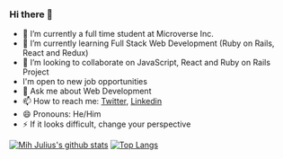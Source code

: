 ### Hi there 👋

- 🔭 I’m currently a full time student at Microverse Inc.
- 🌱 I’m currently learning Full Stack Web Development (Ruby on Rails, React and Redux)
- 👯 I’m looking to collaborate on JavaScript, React and Ruby on Rails Project
- I'm open to new job opportunities
- 💬 Ask me about Web Development
- 📫 How to reach me: [Twitter](https://twitter.com/@mihndim), [Linkedin](https://www.linkedin.com/in/mihndim/)
- 😄 Pronouns: He/Him
- ⚡ If it looks difficult, change your perspective

<!--
**Mihndim2020/Mihndim2020** is a ✨ _special_ ✨ repository because its `README.md` (this file) appears on your GitHub profile.

- 🤔 I’m looking for help with ...
-->

[![Mih Julius's github stats](https://github-readme-stats.vercel.app/api?username=Mihndim2020&show_icons=true&theme=radical)](https://github.com/Mihndim2020/github-readme-stats)  [![Top Langs](https://github-readme-stats.vercel.app/api/top-langs/?username=Mihndim2020&show_icons=true&theme=radical&layout=compact)](https://github.com/Mihndim2020/github-readme-stats)

